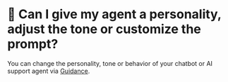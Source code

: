 # 🤪 Can I give my agent a personality, adjust the tone or customize the prompt?

You can change the personality, tone or behavior of your chatbot or AI support agent via [Guidance](../../features/improve/guidance.md).
